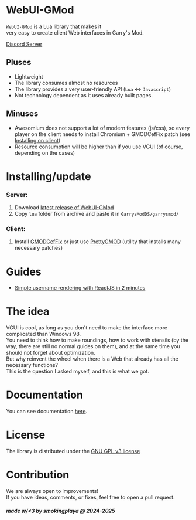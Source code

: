 # WebUI-GMod
``WebUI-GMod`` is a Lua library that makes it\
very easy to create client Web interfaces in Garry's Mod.

[Discord Server](https://discord.com/invite/HspPfVkHGh)

## Pluses
* Lightweight
* The library consumes almost no resources
* The library provides a very user-friendly API (``Lua`` <-> ``Javascript``)
* Not technology dependent as it uses already built pages.

## Minuses
* Awesomium does not support a lot of modern features (js/css), so every player on the client needs to install Chromium + GMODCefFix patch (see [Installing on client](#client))
* Resource consumption will be higher than if you use VGUI (of course, depending on the cases)

# Installing/update
### Server:
1. Download [latest release of WebUI-GMod](https://github.com/smokingplaya/webui-gmod/releases/latest)
2. Copy ``lua`` folder from archive and paste it in ``GarrysModDS/garrysmod/``

### Client:
1. Install [GMODCefFix](https://github.com/solsticegamestudios/GModCEFCodecFix) or just use [PrettyGMOD](https://github.com/smokingplaya/prettygmod) (utility that installs many necessary patches)

# Guides
* [Simple username rendering with ReactJS in 2 minutes](./.guide/react.md)

# The idea
VGUI is cool, as long as you don't need to make the interface more complicated than Windows 98.\
You need to think how to make roundings, how to work with stensils (by the way, there are still no normal guides on them), and at the same time you should not forget about optimization.\
But why reinvent the wheel when there is a Web that already has all the necessary functions?\
This is the question I asked myself, and this is what we got.

# Documentation
You can see documentation [here](https://github.com/smokingplaya/webui-gmod/docs).

# License
The library is distributed under the [GNU GPL v3 license](LICENSE)

# Contribution
We are always open to improvements!\
If you have ideas, comments, or fixes, feel free to open a pull request.

##### made w/<3 by smokingplaya @ 2024-2025